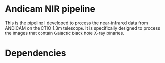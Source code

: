 # Andicam NIR pipeline

This is the pipeline I developed to process the near-infrared data from ANDICAM on the CTIO 1.3m telescope. It is specifically designed to process the images that contain Galactic black hole X-ray binaries.

# Dependencies
